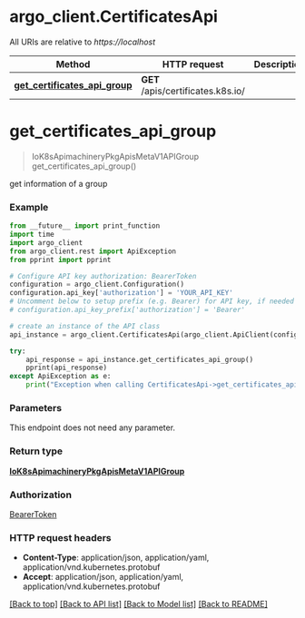 # argo_client.CertificatesApi

All URIs are relative to *https://localhost*

Method | HTTP request | Description
------------- | ------------- | -------------
[**get_certificates_api_group**](CertificatesApi.md#get_certificates_api_group) | **GET** /apis/certificates.k8s.io/ | 


# **get_certificates_api_group**
> IoK8sApimachineryPkgApisMetaV1APIGroup get_certificates_api_group()



get information of a group

### Example
```python
from __future__ import print_function
import time
import argo_client
from argo_client.rest import ApiException
from pprint import pprint

# Configure API key authorization: BearerToken
configuration = argo_client.Configuration()
configuration.api_key['authorization'] = 'YOUR_API_KEY'
# Uncomment below to setup prefix (e.g. Bearer) for API key, if needed
# configuration.api_key_prefix['authorization'] = 'Bearer'

# create an instance of the API class
api_instance = argo_client.CertificatesApi(argo_client.ApiClient(configuration))

try:
    api_response = api_instance.get_certificates_api_group()
    pprint(api_response)
except ApiException as e:
    print("Exception when calling CertificatesApi->get_certificates_api_group: %s\n" % e)
```

### Parameters
This endpoint does not need any parameter.

### Return type

[**IoK8sApimachineryPkgApisMetaV1APIGroup**](IoK8sApimachineryPkgApisMetaV1APIGroup.md)

### Authorization

[BearerToken](../README.md#BearerToken)

### HTTP request headers

 - **Content-Type**: application/json, application/yaml, application/vnd.kubernetes.protobuf
 - **Accept**: application/json, application/yaml, application/vnd.kubernetes.protobuf

[[Back to top]](#) [[Back to API list]](../README.md#documentation-for-api-endpoints) [[Back to Model list]](../README.md#documentation-for-models) [[Back to README]](../README.md)

